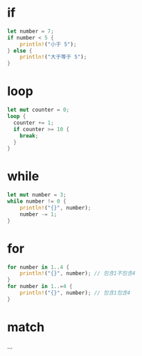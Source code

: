 # if

```rust
let number = 7;
if number < 5 {
    println!("小于 5");
} else {
    println!("大于等于 5");
}
```

# loop
```rust
let mut counter = 0;
loop {
  counter += 1;
  if counter >= 10 {
    break;
  }
}
```

# while
```rust
let mut number = 3;
while number != 0 {
    println!("{}", number);
    number -= 1;
}
```

# for
```rust
for number in 1..4 {
    println!("{}", number); // 包含1不包含4
}
for number in 1..=4 {
    println!("{}", number); // 包含1包含4
}
```

# match
...
